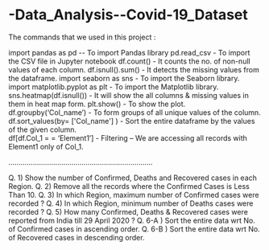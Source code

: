 # -Data_Analysis--Covid-19_Dataset

The commands that we used in this project :

import pandas as pd -- To import Pandas library
pd.read_csv - To import the CSV file in Jupyter notebook
df.count() - It counts the no. of non-null values of each column.
df.isnull().sum() - It detects the missing values from the dataframe.
import seaborn as sns - To import the Seaborn library.
import matplotlib.pyplot as plt - To import the Matplotlib library.
sns.heatmap(df.isnull()) - It will show the all columns & missing values in them in heat map form.
plt.show() - To show the plot.
df.groupby(‘Col_name’) - To form groups of all unique values of the column.
df.sort_values(by= ['Col_name'] ) - Sort the entire dataframe by the values of the given column.     
df[df.Col_1 = = ‘Element1’] - Filtering – We are accessing all records with Element1 only of Col_1.

.......................................................................

Q. 1) Show the number of Confirmed, Deaths and Recovered cases in each Region.
Q. 2) Remove all the records where the Confirmed Cases is Less Than 10.
Q. 3) In which Region, maximum number of Confirmed cases were recorded ?
Q. 4) In which Region, minimum number of Deaths cases were recorded ?
Q. 5) How many Confirmed, Deaths & Recovered cases were reported from India till 29 April 2020 ?
Q. 6-A ) Sort the entire data wrt No. of Confirmed cases in ascending order.
Q. 6-B ) Sort the entire data wrt No. of Recovered cases in descending order.
